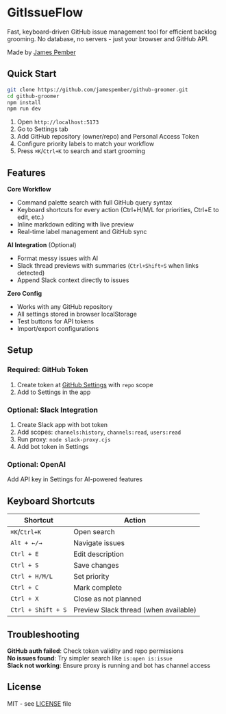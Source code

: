 # GitIssueFlow

Fast, keyboard-driven GitHub issue management tool for efficient backlog grooming. No database, no servers - just your browser and GitHub API.

Made by [James Pember](https://jamespember.com)

## Quick Start

```bash
git clone https://github.com/jamespember/github-groomer.git
cd github-groomer
npm install
npm run dev
```

1. Open `http://localhost:5173`
2. Go to Settings tab
3. Add GitHub repository (owner/repo) and Personal Access Token
4. Configure priority labels to match your workflow
5. Press `⌘K`/`Ctrl+K` to search and start grooming

## Features

**Core Workflow**
- Command palette search with full GitHub query syntax
- Keyboard shortcuts for every action (Ctrl+H/M/L for priorities, Ctrl+E to edit, etc.)
- Inline markdown editing with live preview
- Real-time label management and GitHub sync

**AI Integration** (Optional)
- Format messy issues with AI
- Slack thread previews with summaries (`Ctrl+Shift+S` when links detected)
- Append Slack context directly to issues

**Zero Config**
- Works with any GitHub repository
- All settings stored in browser localStorage
- Test buttons for API tokens
- Import/export configurations

## Setup

### Required: GitHub Token
1. Create token at [GitHub Settings](https://github.com/settings/tokens) with `repo` scope
2. Add to Settings in the app

### Optional: Slack Integration
1. Create Slack app with bot token
2. Add scopes: `channels:history`, `channels:read`, `users:read`  
3. Run proxy: `node slack-proxy.cjs`
4. Add bot token in Settings

### Optional: OpenAI
Add API key in Settings for AI-powered features

## Keyboard Shortcuts

| Shortcut | Action |
|----------|--------|
| `⌘K`/`Ctrl+K` | Open search |
| `Alt + ←/→` | Navigate issues |
| `Ctrl + E` | Edit description |
| `Ctrl + S` | Save changes |
| `Ctrl + H/M/L` | Set priority |
| `Ctrl + C` | Mark complete |
| `Ctrl + X` | Close as not planned |
| `Ctrl + Shift + S` | Preview Slack thread (when available) |

## Troubleshooting

**GitHub auth failed**: Check token validity and repo permissions  
**No issues found**: Try simpler search like `is:open is:issue`  
**Slack not working**: Ensure proxy is running and bot has channel access

## License

MIT - see [LICENSE](LICENSE) file